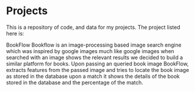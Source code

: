# Projects
This is a repository of code, and data for my projects.
The project listed here is:

BookFlow
Bookflow is an image-processing based image search engine which was inspired by google images much like google images when searched with an image shows the relevant results we decided to build a similar platform for books.
Upon passing an queried book image BookFlow, extracts features from the passed image and tries to locate the book image as stored in the database upon a match it shows the details of the book stored in the database and the percentage of the match.


 

